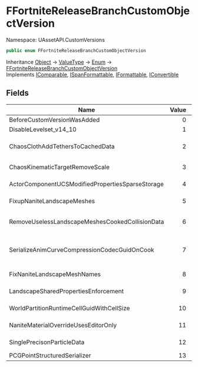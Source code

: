 # FFortniteReleaseBranchCustomObjectVersion

Namespace: UAssetAPI.CustomVersions

```csharp
public enum FFortniteReleaseBranchCustomObjectVersion
```

Inheritance [Object](https://docs.microsoft.com/en-us/dotnet/api/system.object) → [ValueType](https://docs.microsoft.com/en-us/dotnet/api/system.valuetype) → [Enum](https://docs.microsoft.com/en-us/dotnet/api/system.enum) → [FFortniteReleaseBranchCustomObjectVersion](./uassetapi.customversions.ffortnitereleasebranchcustomobjectversion.md)<br>
Implements [IComparable](https://docs.microsoft.com/en-us/dotnet/api/system.icomparable), [ISpanFormattable](https://docs.microsoft.com/en-us/dotnet/api/system.ispanformattable), [IFormattable](https://docs.microsoft.com/en-us/dotnet/api/system.iformattable), [IConvertible](https://docs.microsoft.com/en-us/dotnet/api/system.iconvertible)

## Fields

| Name | Value | Description |
| --- | --: | --- |
| BeforeCustomVersionWasAdded | 0 | Before any version changes were made |
| DisableLevelset_v14_10 | 1 | Custom 14.10 File Object Version |
| ChaosClothAddTethersToCachedData | 2 | Add the long range attachment tethers to the cloth asset to avoid a large hitch during the cloth's initialization. |
| ChaosKinematicTargetRemoveScale | 3 | Chaos::TKinematicTarget no longer stores a full transform, only position/rotation. |
| ActorComponentUCSModifiedPropertiesSparseStorage | 4 | Move UCSModifiedProperties out of ActorComponent and in to sparse storage |
| FixupNaniteLandscapeMeshes | 5 | Fixup Nanite meshes which were using the wrong material and didn't have proper UVs : |
| RemoveUselessLandscapeMeshesCookedCollisionData | 6 | Remove any cooked collision data from nanite landscape / editor spline meshes since collisions are not needed there : |
| SerializeAnimCurveCompressionCodecGuidOnCook | 7 | Serialize out UAnimCurveCompressionCodec::InstanceGUID to maintain deterministic DDC key generation in cooked-editor |
| FixNaniteLandscapeMeshNames | 8 | Fix the Nanite landscape mesh being reused because of a bad name |
| LandscapeSharedPropertiesEnforcement | 9 | Fixup and synchronize shared properties modified before the synchronicity enforcement |
| WorldPartitionRuntimeCellGuidWithCellSize | 10 | Include the cell size when computing the cell guid |
| NaniteMaterialOverrideUsesEditorOnly | 11 | Enable SkipOnlyEditorOnly style cooking of NaniteOverrideMaterial |
| SinglePrecisonParticleData | 12 | Store game thread particles data in single precision |
| PCGPointStructuredSerializer | 13 | UPCGPoint custom serialization |
